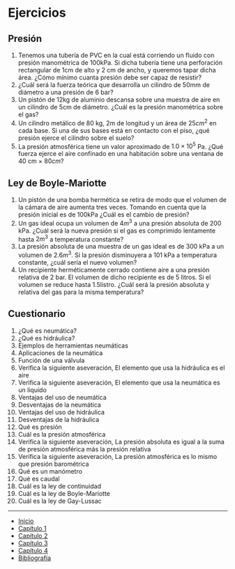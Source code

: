 # Ejercicios

## Presión

1. Tenemos una tubería de PVC en la cual está corriendo un fluido con presión manométrica de 100kPa. Si dicha tubería tiene una perforación rectangular de 1cm de alto y 2 cm de ancho, y queremos tapar dicha área. ¿Cómo mínimo cuanta presión debe ser capaz de resistir?
2. ¿Cuál será la fuerza teórica que desarrolla un cilindro de 50mm de diámetro a una presión de 6 bar?
3. Un pistón de 12kg de aluminio descansa sobre una muestra de aire en un cilindro de 5cm de diámetro. ¿Cuál es la presión manométrica sobre el gas?
4. Un cilindro metálico de 80 kg, 2m de longitud y un área de $25cm^2$ en cada base. Si una de sus bases está en contacto con el piso, ¿qué presión ejerce el cilindro sobre el suelo?
5. La presión atmosférica tiene un valor aproximado de $1.0 \times 10^5$ Pa. ¿Qué fuerza ejerce el aire confinado en una habitación sobre una ventana de 40 cm $\times$ $80 cm$?

## Ley de Boyle-Mariotte

1. Un pistón de una bomba hermética se retira de modo que el volumen de la cámara de aire aumenta tres veces. Tomando en cuenta que la presión inicial es de 100kPa ¿Cuál es el cambio de presión?
2. Un gas ideal ocupa un volumen de $4m^3$ a una presión absoluta de 200 kPa. ¿Cuál será la nueva presión si el gas es comprimido lentamente hasta $2m^3$ a temperatura constante?
3. La presión absoluta de una muestra de un gas ideal es de 300 kPa a un volumen de $2.6 m^3$. Si la presión disminuyera a 101 kPa a temperatura constante, ¿cuál sería el nuevo volumen?
4. Un recipiente herméticamente cerrado contiene aire a una presión relativa de 2 bar. El volumen de dicho recipiente es de 5 litros. Si el volumen se reduce hasta 1.5listro. ¿Cuál será la presión absoluta y relativa del gas para la misma temperatura?

## Cuestionario

1. ¿Qué es neumática?
2. ¿Qué es hidráulica?
3. Ejemplos de herramientas neumáticas
4. Aplicaciones de la neumática
5. Función de una válvula
6. Verifica la siguiente aseveración, El elemento que usa la hidráulica es el aire
7. Verifica la siguiente aseveración, El elemento que usa la neumática es un liquido
8. Ventajas del uso de neumática
9. Desventajas de la neumática
10. Ventajas del uso de hidráulica
11. Desventajas de la hidráulica
12. Qué es presión
13. Cuál es la presión atmosférica
14. Verifica la siguiente aseveración, La presión absoluta es igual a la suma de presión atmosférica más la presión relativa
15. Verifica la siguiente aseveración, La presión atmosférica es lo mismo que presión barométrica
16. Qué es un manómetro
17. Qué es caudal
18. Cuál es la ley de continuidad
19. Cuál es la ley de Boyle-Mariotte
20. Cuál es la ley de Gay-Lussac

---

- [Inicio](../index.md)
- [Capítulo 1](./index.md)
- [Capítulo 2](../capitulo2/index.md)
- [Capítulo 3](../capitulo3/index.md)
- [Capítulo 4](../capitulo4/index.md)
- [Bibliografía](../bibliografia.md)